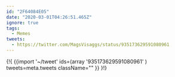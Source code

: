 ```yaml
---
id: "2F64084E05"
date: "2020-03-01T04:26:51.465Z"
ignore: true
tags:
  - Memes
tweets:
  - https://twitter.com/MagsVisaggs/status/935173629591080961
---
```

{!{ {{import '~/tweet' ids=(array
  '935173629591080961'
) tweets=meta.tweets className="" }} }!}


